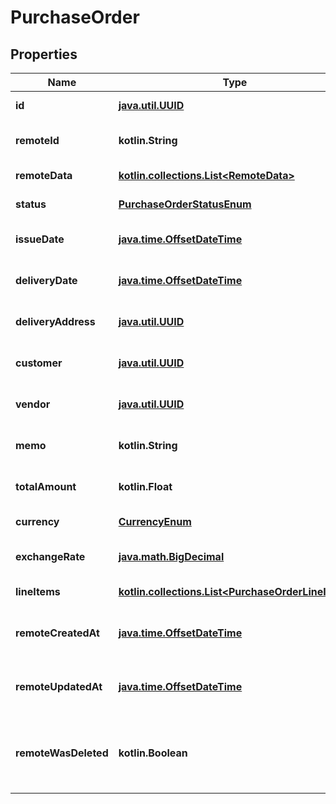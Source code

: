 
# PurchaseOrder

## Properties
Name | Type | Description | Notes
------------ | ------------- | ------------- | -------------
**id** | [**java.util.UUID**](java.util.UUID.md) |  |  [optional] [readonly]
**remoteId** | **kotlin.String** | The third-party API ID of the matching object. |  [optional]
**remoteData** | [**kotlin.collections.List&lt;RemoteData&gt;**](RemoteData.md) |  |  [optional] [readonly]
**status** | [**PurchaseOrderStatusEnum**](PurchaseOrderStatusEnum.md) | The purchase order&#39;s status. |  [optional]
**issueDate** | [**java.time.OffsetDateTime**](java.time.OffsetDateTime.md) | The purchase order&#39;s issue date. |  [optional]
**deliveryDate** | [**java.time.OffsetDateTime**](java.time.OffsetDateTime.md) | The purchase order&#39;s delivery date. |  [optional]
**deliveryAddress** | [**java.util.UUID**](java.util.UUID.md) | The purchase order&#39;s delivery address. |  [optional]
**customer** | [**java.util.UUID**](java.util.UUID.md) | The purchase order&#39;s customer. |  [optional]
**vendor** | [**java.util.UUID**](java.util.UUID.md) | The purchase_order&#39;s vendor. |  [optional]
**memo** | **kotlin.String** | A memo attached to the purchase order. |  [optional]
**totalAmount** | **kotlin.Float** | The purchase order&#39;s total amount. |  [optional]
**currency** | [**CurrencyEnum**](CurrencyEnum.md) | The purchase order&#39;s currency. |  [optional]
**exchangeRate** | [**java.math.BigDecimal**](java.math.BigDecimal.md) | The purchase order&#39;s exchange rate. |  [optional]
**lineItems** | [**kotlin.collections.List&lt;PurchaseOrderLineItem&gt;**](PurchaseOrderLineItem.md) |  |  [optional] [readonly]
**remoteCreatedAt** | [**java.time.OffsetDateTime**](java.time.OffsetDateTime.md) | When the third party&#39;s purchase order note was created. |  [optional]
**remoteUpdatedAt** | [**java.time.OffsetDateTime**](java.time.OffsetDateTime.md) | When the third party&#39;s purchase order note was updated. |  [optional]
**remoteWasDeleted** | **kotlin.Boolean** | Indicates whether or not this object has been deleted by third party webhooks. |  [optional] [readonly]




